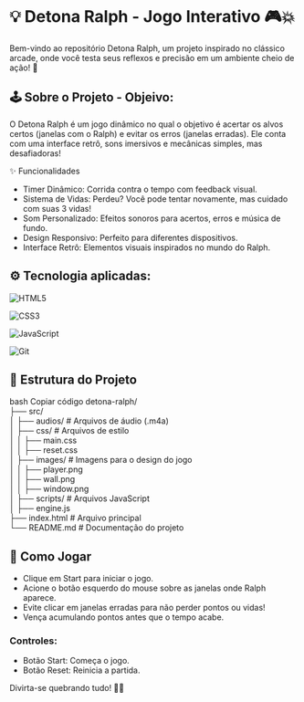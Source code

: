 
# 💡 Detona Ralph - Jogo Interativo 🎮💥

Bem-vindo ao repositório Detona Ralph, um projeto inspirado no clássico arcade, onde você testa seus reflexos e precisão em um ambiente cheio de ação! 🚀

## 🕹️ Sobre o Projeto - Objeivo:
O Detona Ralph é um jogo dinâmico no qual o objetivo é acertar os alvos certos (janelas com o Ralph) e evitar os erros (janelas erradas). Ele conta com uma interface retrô, sons imersivos e mecânicas simples, mas desafiadoras!

✨ Funcionalidades
- Timer Dinâmico: Corrida contra o tempo com feedback visual.
- Sistema de Vidas: Perdeu? Você pode tentar novamente, mas cuidado com suas 3 vidas!
- Som Personalizado: Efeitos sonoros para acertos, erros e música de fundo.
- Design Responsivo: Perfeito para diferentes dispositivos.
- Interface Retrô: Elementos visuais inspirados no mundo do Ralph.

## ⚙️ Tecnologia aplicadas:

![HTML5](https://img.shields.io/badge/HTML5-E34F26?style=for-the-badge&logo=html5&logoColor=white)

![CSS3](https://img.shields.io/badge/CSS3-1572B6?style=for-the-badge&logo=css3&logoColor=white)

![JavaScript](https://img.shields.io/badge/javascript-%23323330.svg?style=for-the-badge&logo=javascript&logoColor=%23F7DF1E)

![Git](https://img.shields.io/badge/GIT-E44C30?style=for-the-badge&logo=git&logoColor=white)

## 🎨 Estrutura do Projeto
bash
Copiar código
detona-ralph/  
├── src/  
│   ├── audios/          # Arquivos de áudio (.m4a)  
│   ├── css/             # Arquivos de estilo  
│   │   ├── main.css  
│   │   ├── reset.css  
│   ├── images/          # Imagens para o design do jogo  
│   │   ├── player.png  
│   │   ├── wall.png  
│   │   ├── window.png  
│   ├── scripts/         # Arquivos JavaScript  
│       ├── engine.js  
├── index.html           # Arquivo principal  
└── README.md            # Documentação do projeto  

## 🎯 Como Jogar

- Clique em Start para iniciar o jogo.
- Acione o botão esquerdo do mouse sobre as janelas onde Ralph aparece.
- Evite clicar em janelas erradas para não perder pontos ou vidas!
- Vença acumulando pontos antes que o tempo acabe.

### Controles:
- Botão Start: Começa o jogo.
- Botão Reset: Reinicia a partida.



Divirta-se quebrando tudo! 💪🎯

